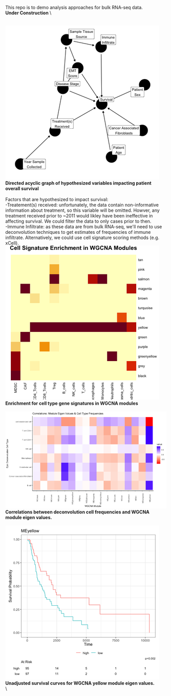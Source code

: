 This repo is to demo analysis approaches for bulk RNA-seq data. 
\
**Under Construction**
\

\
![alt text](https://github.com/SciOmics/TCGA_Melanoma_RNASeq/blob/main/outputs/DAG.png?raw=true)
**Directed acyclic graph of hypothesized variables impacting patient overall survival**
\
\
Factors that are hypothesized to impact survival:
\
-Treatement(s) received: unfortunately, the data contain non-informative information about treatment, so this variable will be omitted. Howver, any treatment received prior to ~2011 would likley have been ineffective in affecting survival. We could filter the data to only cases prior to then. 
\
-Immune Infiltrate: as these data are from bulk RNA-seq, we'll need to use deconvolution techniques to get estimates of frequencies of immune infiltrate. Alternatively, we could use cell signature scoring methods (e.g. xCell). 
\
![alt_text](https://github.com/SciOmics/TCGA_Melanoma_RNASeq/blob/main/outputs/cell_types_in_WGCNA_modules.png?raw=true)\
**Enrichment for cell type gene signatures  in WGCNA modules**
\
\
![alt_text](https://github.com/SciOmics/TCGA_Melanoma_RNASeq/blob/main/outputs/module_deconvolution_correlations.png?raw=true)\
**Correlations between deconvolution cell frequencies and WGCNA module eigen values.**
\
\
![alt_text](https://github.com/SciOmics/TCGA_Melanoma_RNASeq/blob/main/outputs/yellow_module_survival.png?raw=true)\
**Unadjusted survival curves for WGCNA yellow module eigen values.**
\
\
